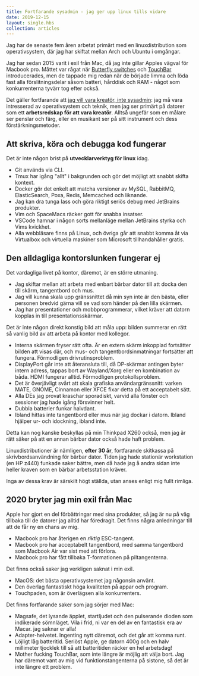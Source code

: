 ```yaml
---
title: Fortfarande sysadmin - jag ger upp linux tills vidare
date: 2019-12-15
layout: single.hbs
collection: articles
---
```


Jag har de senaste fem åren arbetat primärt med en linuxdistribution som
operativsystem, där jag har skiftat mellan Arch och Ubuntu i omgångar.

Jag har sedan 2015 varit i exil från Mac, då jag inte gillar Apples vägval för
Macbook pro. Måttet var rågat när [Butterfly switches][1] och [TouchBar][2]
introducerades, men de tappade mig redan när de började limma och löda fast
alla förslitningsdelar såsom batteri, hårddisk och RAM - något som
konkurrenterna tyvärr tog efter också.

Det gäller fortfarande att [jag vill vara kreatör, inte sysadmin][3]: jag må
vara intresserad av operativsystem och teknik, men jag ser primärt på
datorer som ett **arbetsredskap för att vara kreatör**. Alltså ungefär som en
målare ser penslar och färg, eller en musikant ser på sitt instrument
och dess förstärkningsmetoder.

## Att skriva, köra och debugga kod fungerar

Det är inte någon brist på **utvecklarverktyg för linux** idag.

- Git används via CLI.
- Tmux har igång "allt" i bakgrunden och gör det möjligt att snabbt skifta kontext.
- Docker gör det enkelt att matcha versioner av MySQL, RabbitMQ, ElasticSearch, Poxa, Redis, Memcached och liknande.
- Jag kan dra tunga lass och göra riktigt seriös debug med JetBrains produkter.
- Vim och SpaceMacs räcker gott för snabba insatser.
- VSCode hamnar i någon sorts mellanläge mellan JetBrains styrka och Vims kvickhet.
- Alla webbläsare finns på Linux, och övriga går att snabbt komma åt via Virtualbox och virtuella maskiner som Microsoft tillhandahåller gratis.

## Den alldagliga kontorslunken fungerar ej

Det vardagliga livet på kontor, däremot, är en större utmaning.

- Jag skiftar mellan att arbeta med enbart bärbar dator till att docka den till
  skärm, tangentbord och mus.
- Jag vill kunna skala upp gränssnittet då min syn inte är den bästa, eller
  personen bredvid gärna vill se vad som händer på den lilla skärmen.
- Jag har presentationer och mobbprogrammerar, vilket kräver att datorn kopplas
  in till presentationsskärmar.

Det är inte någon direkt konstig bild att måla upp: bilden summerar en rätt så
vanlig bild av att arbeta på kontor med kollegor.

- Interna skärmen fryser rätt ofta. Är en extern skärm inkopplad fortsätter
  bilden att visas där, och mus- och tangentbordsinmatningar fortsätter att
  fungera. Förmodligen drivrutinsproblem.
- DisplayPort går inte att återansluta till, då DP-skärmar antingen byter
  intern adress, tappas bort av Wayland/Xorg eller en kombination av båda. HDMI
  fungerar alltid. Förmodligen protokollsproblem.
- Det är överjävligt svårt att skala grafiska användargränssnitt: varken MATE,
  GNOME, Cinnamon eller XFCE fixar detta på ett acceptabelt sätt.
- Alla DEs jag provat kraschar sporadiskt, varvid alla fönster och sessioner
  jag hade igång försvinner helt.
- Dubbla batterier funkar halvdant.
- Ibland hittas inte tangentbord eller mus när jag dockar i datorn. Ibland
  hjälper ur- och idockning, ibland inte.

Detta kan nog kanske beskyllas på min Thinkpad X260 också, men jag är rätt
säker på att en annan bärbar dator också hade haft problem.

Linuxdistributioner är nämligen, **efter 30 år**, fortfarande skitkassa på
skrivbordsanvändning för bärbar dator. Tiden jag hade stationär workstation (en HP z440) funkade saker bättre, men då hade jag å andra sidan inte heller kraven som en bärbar arbetsstation kräver.

Inga av dessa krav är särskilt högt ställda, utan anses enligt mig fullt
rimliga.

## 2020 bryter jag min exil från Mac

Apple har gjort en del förbättringar med sina produkter, så jag är nu på väg
tillbaka till de datorer jag alltid har föredragit. Det finns några anledningar
till att de får ny en chans av mig.

- Macbook pro har återigen en _riktig_ ESC-tangent.
- Macbook pro har acceptabelt tangentbord, med samma tangentbord som Macbook
  Air var sist med att förlora.
- Macbook pro har fått tillbaka T-formationen på piltangenterna.

Det finns också saker jag verkligen saknat i min exil.

- MacOS: det bästa operativsystemet jag någonsin använt.
- Den överlag fantastiskt höga kvaliteten på appar och program.
- Touchpaden, som är överlägsen alla konkurrenters.

Det finns fortfarande saker som jag sörjer med Mac:

- Magsafe, det lysande äpplet, startljudet och den pulserande dioden som
  indikerade sömnläget. Vila i frid, ni var en del av en fantastisk era
  av Macar. jag saknar er alla!
- Adapter-helvetet. Ingenting nytt däremot, och det går att komma runt.
- Löjligt låg batteritid. Seriöst Apple, ge datorn 400g och en halv millimeter
  tjocklek till så att batteritiden räcker en hel arbetsdag!
- Mother fucking TouchBar, som inte längre är möjlig att välja bort. Jag har
  däremot vant av mig vid funktionstangenterna på sistone, så det är inte längre
  ett problem.

[1]: https://www.change.org/p/apple-apple-recall-macbook-pro-w-defective-keyboard-replace-with-different-working-keyboard
[2]: https://forums.macrumors.com/threads/why-does-everyone-hate-the-touch-bar.2213135/
[3]: ../../2015/no-sysop/
